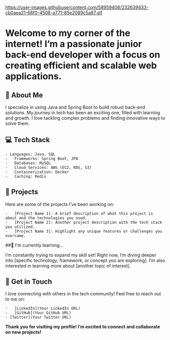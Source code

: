 
https://user-images.githubusercontent.com/58959408/232639433-cb0aea21-66f0-4508-a771-85e2089c5a87.gif


# Welcome to my corner of the internet! I’m a passionate junior back-end developer with a focus on creating efficient and scalable web applications.

## 🚀 About Me

I specialize in using Java and Spring Boot to build robust back-end solutions. My journey in tech has been an exciting one, filled with learning and growth. I love tackling complex problems and finding innovative ways to solve them.

## 💻 Tech Stack

	- Languages: Java, SQL
	-	Frameworks: Spring Boot, JPA
	-	Databases: MySQL
	-	Cloud Services: AWS (EC2, RDS, S3)
	-	Containerization: Docker
	-	Caching: Redis

## 🌟 Projects

Here are some of the projects I’ve been working on:

	-	[Project Name 1]: A brief description of what this project is about and the technologies you used.
	-	[Project Name 2]: Another project description with the tech stack you utilized.
	-	[Project Name 3]: Highlight any unique features or challenges you overcame.

##🌱 I’m currently learning…

I’m constantly trying to expand my skill set! Right now, I’m diving deeper into [specific technology, framework, or concept you are exploring]. I’m also interested in learning more about [another topic of interest].

## 💬 Get in Touch

I love connecting with others in the tech community! Feel free to reach out to me on:

	-	[LinkedIn](Your LinkedIn URL)
	-	[GitHub](Your GitHub URL)
	- [Twitter](Your Twitter URL)

**Thank you for visiting my profile! I’m excited to connect and collaborate on new projects!**

